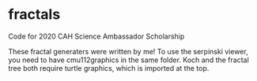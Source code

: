 # fractals
Code for 2020 CAH Science Ambassador Scholarship 

These fractal generaters were written by me! To use the serpinski viewer, you need to have cmu112graphics in the same folder. Koch and the fractal tree both require turtle graphics, which is imported at the top.

